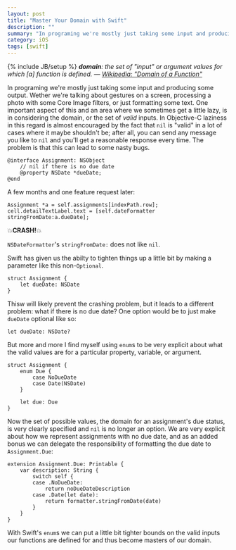 ```yaml
---
layout: post
title: "Master Your Domain with Swift"
description: ""
summary: "In programing we're mostly just taking some input and producing some output. Wether we're talking about gestures on a screen, processing a photo with some Core Image filters, or just formatting some text. One important aspect of this and an area where we sometimes get a little lazy, is in considering the domain, or the set of *valid* inputs."
category: iOS
tags: [swift]
---
```

{% include JB/setup %}
***domain**:  the set of "input" or argument values for which [a] function is defined.
— [Wikipedia: "Domain of a Function"](http://en.wikipedia.org/wiki/Domain_of_a_function)*

In programing we're mostly just taking some input and producing some output. Wether we're talking about gestures on a screen, processing a photo with some Core Image filters, or just formatting some text. One important aspect of this and an area where we sometimes get a little lazy, is in considering the domain, or the set of *valid* inputs. In Objective-C laziness in this regard is almost encouraged by the fact that `nil` is "valid" in a lot of cases where it maybe shouldn't be; after all, you can send any message you like to `nil` and you'll get a reasonable response every time. The problem is that this can lead to some nasty bugs.

    @interface Assignment: NSObject
        // nil if there is no due date
        @property NSDate *dueDate;
    @end

A few months and one feature request later:

    Assignment *a = self.assignments[indexPath.row];
    cell.detailTextLabel.text = [self.dateFormatter stringFromDate:a.dueDate];

💥**CRASH!**💥

`NSDateFormatter`'s `stringFromDate:` does not like `nil`.

Swift has given us the abilty to tighten things up a little bit by making a parameter like this non-`Optional`.

    struct Assignment {
        let dueDate: NSDate
    }

Thisw will likely prevent the crashing problem, but it leads to a different problem: what if there is no due date? One option would be to just make `dueDate` optional like so:

    let dueDate: NSDate?
    
But more and more I find myself using `enum`s to be very explicit about what the valid values are for a particular property, variable, or argument.

    struct Assignment {
        enum Due {
            case NoDueDate
            case Date(NSDate)
        }
    
        let due: Due
    }

Now the set of possible values, the domain for an assignment's due status, is very clearly specified and `nil` is no longer an option. We are very explicit about how we represent assignments with no due date, and as an added bonus we can delegate the responsibility of formatting the due date to `Assignment.Due`:

    extension Assignment.Due: Printable {
        var description: String {
            switch self {
            case .NoDueDate:
                return noDueDateDescription
            case .Date(let date):
                return formatter.stringFromDate(date)
            }
        }
    }

With Swift's `enum`s we can put a little bit tighter bounds on the valid inputs our functions are defined for and thus become masters of our domain.

